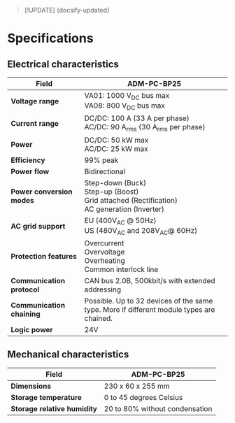 > [!UPDATE] {docsify-updated}

# Specifications


## Electrical characteristics

<div class="compact-table">

|Field|ADM-PC-BP25|
|-----|-----------|
|**Voltage range**|VA01: 1000 V<sub>DC</sub> bus max <br /> VA08: 800 V<sub>DC</sub> bus max |
|**Current range**|DC/DC: 100 A (33 A per phase)  <br /> AC/DC: 90 A<sub>rms</sub> (30 A<sub>rms</sub> per phase)|
|**Power**|DC/DC: 50 kW max  <br /> AC/DC: 25 kW max|
|**Efficiency**|99% peak|
|**Power flow**|Bidirectional|
|**Power conversion modes**|Step-down (Buck)<br />Step-up (Boost)<br />Grid attached (Rectification) <br /> AC generation (Inverter) <br />|
|**AC grid support**|EU (400V<sub>AC</sub> @ 50Hz) <br /> US (480V<sub>AC</sub> and 208V<sub>AC</sub>@ 60Hz)|
|**Protection features**|Overcurrent<br />Overvoltage<br />Overheating <br /> Common interlock line|
|**Communication protocol**|CAN bus 2.0B, 500kbit/s with extended addressing|
|**Communication chaining**|Possible. Up to 32 devices of the same type. More if different module types are chained.|
|**Logic power**| 24V |


</div>

## Mechanical characteristics

<div class="compact-table">

|Field|ADM-PC-BP25|
|-----|-----------|
|**Dimensions**| 230 x 60 x 255 mm |
|**Storage temperature**| 0 to 45 degrees Celsius |
|**Storage relative humidity**| 20 to 80% without condensation|

</div>
